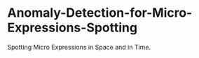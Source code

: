 # Anomaly-Detection-for-Micro-Expressions-Spotting
Spotting Micro Expressions in Space and in Time.

